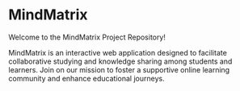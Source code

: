 # MindMatrix
Welcome to the MindMatrix Project Repository! 

MindMatrix is an interactive web application designed to facilitate collaborative studying and knowledge sharing among students and learners. Join on our mission to foster a supportive online learning community and enhance educational journeys.
